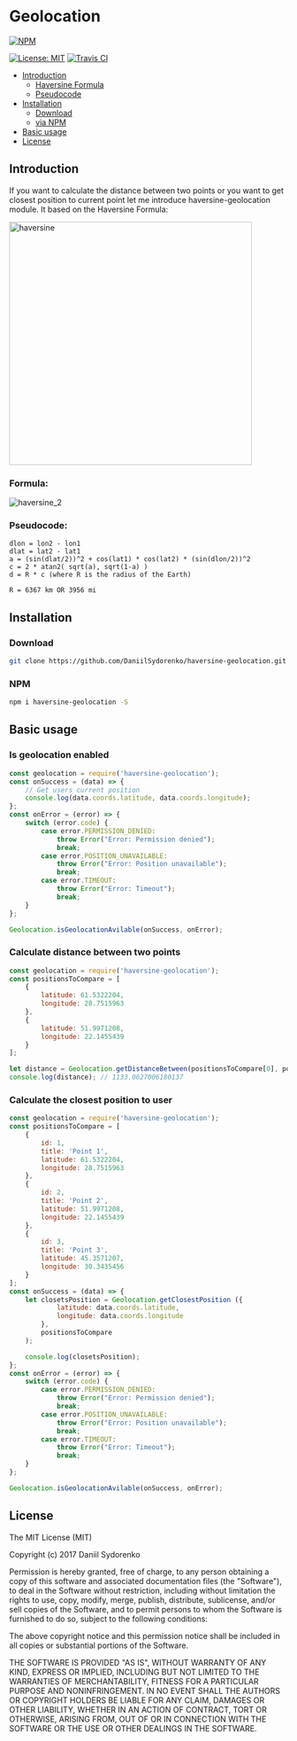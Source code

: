 Geolocation
========

[![NPM](https://nodei.co/npm/haversine-geolocation.png)](https://nodei.co/npm/haversine-geolocation/)

[![License: MIT](https://img.shields.io/badge/License-MIT-yellow.svg)](https://opensource.org/licenses/MIT) [![Travis CI](https://travis-ci.org/DaniilSydorenko/haversine-geolocation.svg?branch=master)](https://travis-ci.org/DaniilSydorenko/haversine-geolocation)

- [Introduction](#introduction)
    - [Haversine Formula](#Formula)
    - [Pseudocode](#pseudocode)
- [Installation](#installation)
    - [Download](#download)
    - [via NPM](#NPM)
- [Basic usage](#basic-usage)
- [License](#license)

## Introduction
If you want to calculate the distance between two points or you want to get closest position to current point let me introduce haversine-geolocation module. It based on the Haversine Formula:

<img width="439" alt="haversine" src="https://user-images.githubusercontent.com/2789198/27240436-e9a459da-52d4-11e7-8f84-f96d0b312859.png">

### Formula:
![haversine_2](https://user-images.githubusercontent.com/2789198/27240432-e67a0cf0-52d4-11e7-9acb-b935e1a84f47.png)

### Pseudocode:

```code()
dlon = lon2 - lon1 
dlat = lat2 - lat1 
a = (sin(dlat/2))^2 + cos(lat1) * cos(lat2) * (sin(dlon/2))^2 
c = 2 * atan2( sqrt(a), sqrt(1-a) ) 
d = R * c (where R is the radius of the Earth)

R = 6367 km OR 3956 mi
```
## Installation

### Download
```bash
git clone https://github.com/DaniilSydorenko/haversine-geolocation.git
```
### NPM
```bash
npm i haversine-geolocation -S
```
## Basic usage

### Is geolocation enabled

``` javascript
const geolocation = require('haversine-geolocation');
const onSuccess = (data) => {   
    // Get users current position
    console.log(data.coords.latitude, data.coords.longitude);
};
const onError = (error) => {
    switch (error.code) {
        case error.PERMISSION_DENIED:
            throw Error("Error: Permission denied");
            break;
        case error.POSITION_UNAVAILABLE:
            throw Error("Error: Position unavailable");
            break;
        case error.TIMEOUT:
            throw Error("Error: Timeout");
            break;
    }
};

Geolocation.isGeolocationAvilable(onSuccess, onError);
```

### Calculate distance between two points

``` javascript
const geolocation = require('haversine-geolocation');
const positionsToCompare = [
    {
        latitude: 61.5322204,
        longitude: 28.7515963
    },
    {
        latitude: 51.9971208,
        longitude: 22.1455439
    }
];

let distance = Geolocation.getDistanceBetween(positionsToCompare[0], positionsToCompare[1]);
console.log(distance); // 1133.0627006180137
```

### Calculate the closest position to user

``` javascript
const geolocation = require('haversine-geolocation');
const positionsToCompare = [
    {
        id: 1,
        title: 'Point 1',
        latitude: 61.5322204,
        longitude: 28.7515963
    },
    {
        id: 2,
        title: 'Point 2',
        latitude: 51.9971208,
        longitude: 22.1455439
    },
    {
        id: 3,
        title: 'Point 3',
        latitude: 45.3571207,
        longitude: 30.3435456
    }
];
const onSuccess = (data) => {
    let closetsPosition = Geolocation.getClosestPosition ({
            latitude: data.coords.latitude,
            longitude: data.coords.longitude
        },
        positionsToCompare
    );

    console.log(closetsPosition);
};
const onError = (error) => {
    switch (error.code) {
        case error.PERMISSION_DENIED:
            throw Error("Error: Permission denied");
            break;
        case error.POSITION_UNAVAILABLE:
            throw Error("Error: Position unavailable");
            break;
        case error.TIMEOUT:
            throw Error("Error: Timeout");
            break;
    }
};

Geolocation.isGeolocationAvilable(onSuccess, onError);
```

License
-------

The MIT License (MIT)

Copyright (c) 2017 Daniil Sydorenko

Permission is hereby granted, free of charge, to any person obtaining a copy of this software and associated
documentation files (the "Software"), to deal in the Software without restriction, including without limitation
the rights to use, copy, modify, merge, publish, distribute, sublicense, and/or sell copies of the Software,
and to permit persons to whom the Software is furnished to do so, subject to the following conditions:

The above copyright notice and this permission notice shall be included in all copies or substantial
portions of the Software.

THE SOFTWARE IS PROVIDED "AS IS", WITHOUT WARRANTY OF ANY KIND, EXPRESS OR IMPLIED, INCLUDING BUT NOT LIMITED
TO THE WARRANTIES OF MERCHANTABILITY, FITNESS FOR A PARTICULAR PURPOSE AND NONINFRINGEMENT. IN NO EVENT SHALL
THE AUTHORS OR COPYRIGHT HOLDERS BE LIABLE FOR ANY CLAIM, DAMAGES OR OTHER LIABILITY, WHETHER IN AN ACTION OF
CONTRACT, TORT OR OTHERWISE, ARISING FROM, OUT OF OR IN CONNECTION WITH THE SOFTWARE OR THE USE OR OTHER
DEALINGS IN THE SOFTWARE.
